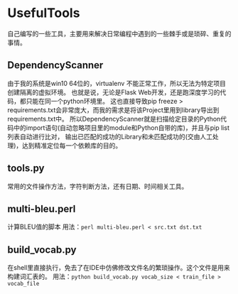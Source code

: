 # UsefulTools
自己编写的一些工具，主要用来解决日常编程中遇到的一些棘手或是琐碎、重复的事情。

## DependencyScanner
由于我的系统是win10 64位的，virtualenv 不能正常工作，所以无法为特定项目创建隔离的虚拟环境。
也就是说，无论是Flask Web开发，还是跑深度学习的代码，都只能在同一个python环境里。
这也直接导致pip freeze > requirements.txt会非常庞大，而我的需求是将该Project里用到library导出到requirements.txt中。
所以DependencyScanner就是扫描给定目录的Python代码中的import语句(自动忽略项目里的module和Python自带的库)，并且与pip list列表自动进行比对，
输出已匹配的成功的Library和未匹配成功的(交由人工处理)，达到精准定位每一个依赖库的目的。

## tools.py
常用的文件操作方法，字符判断方法，还有日期、时间相关工具。


## multi-bleu.perl
计算BLEU值的脚本
用法：`perl multi-bleu.perl < src.txt dst.txt`

## build_vocab.py
在shell里直接执行，免去了在IDE中仿佛修改文件名的繁琐操作。这个文件是用来 构建词汇表的。
用法：`python build_vocab.py vocab_size < train_file > vocab_file`
